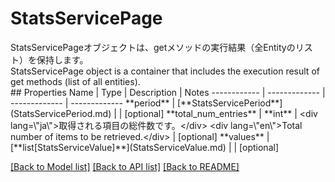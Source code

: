 # StatsServicePage

<div lang=\"ja\">StatsServicePageオブジェクトは、getメソッドの実行結果（全Entityのリスト）を保持します。</div> <div lang=\"en\">StatsServicePage object is a container that includes the execution result of get methods (list of all entities).</div> 
## Properties
Name | Type | Description | Notes
------------ | ------------- | ------------- | -------------
**period** | [**StatsServicePeriod**](StatsServicePeriod.md) |  | [optional] 
**total_num_entries** | **int** | &lt;div lang&#x3D;\&quot;ja\&quot;&gt;取得される項目の総件数です。&lt;/div&gt; &lt;div lang&#x3D;\&quot;en\&quot;&gt;Total number of items to be retrieved.&lt;/div&gt;  | [optional] 
**values** | [**list[StatsServiceValue]**](StatsServiceValue.md) |  | [optional] 

[[Back to Model list]](../README.md#documentation-for-models) [[Back to API list]](../README.md#documentation-for-api-endpoints) [[Back to README]](../README.md)


